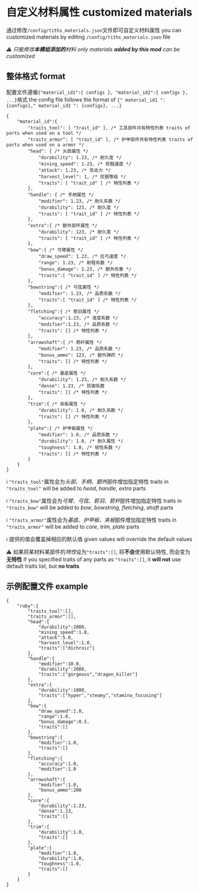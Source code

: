 # 自定义材料属性 customized materials

通过修改`/config/tiths_materials.json`文件即可自定义材料属性 you can customized materials by editing `/config/tiths_materials.json` file

_⚠ 只能修改**本模组添加的**材料 only materials **added by this mod** can be customized_

## 整体格式 format

配置文件遵循`{"material_id1":{ configs }, "material_id2":{ configs }, ...}`格式 the config file follows the format of `{" material_id1 ": {configs}," material_id2 ": {configs}, ...}`

    {
        "material_id":{
            "traits_tool": [ "trait_id" ], /* 工具部件共有特性列表 traits of parts when used on a tool */
            "traits_armor": [ "trait_id" ], /* 护甲部件共有特性列表 traits of parts when used on a armor */
            "head": { /* 头部属性 */
                "durability": 1.23, /* 耐久度 */
                "mining_speed": 1.23, /* 挖掘速度 */
                "attack": 1.23, /* 攻击力 */
                "harvest_level": 1, /* 挖掘等级 */
                "traits": [ "trait_id" ] /* 特性列表 */
            },
            "handle": { /* 手柄属性 */
                "modifier": 1.23, /* 耐久系数 */
                "durability": 123, /* 耐久度 */
                "traits": [ "trait_id" ] /* 特性列表 */
            },
            "extra":{ /* 额外部件属性 */
                "durability": 123, /* 耐久度 */
                "traits": [ "trait_id" ] /* 特性列表 */
            },
            "bow":{ /* 弓臂属性 */
                "draw_speed": 1.23, /* 拉弓速度 */
                "range": 1.23, /* 射程系数 */
                "bonus_damage": 1.23, /* 额外伤害 */
                "traits":[ "trait_id" ] /* 特性列表 */
            },
            "bowstring":{ /* 弓弦属性 */
                "modifier": 1.23, /* 品质系数 */
                "traits":[ "trait_id" ] /* 特性列表 */
            },
            "fletching":{ /* 箭羽属性 */
                "accuracy":1.23, /* 准度系数 */
                "modifier":1.23, /* 品质系数 */
                "traits": [] /* 特性列表 */
            },
            "arrowshaft":{ /* 箭杆属性 */
                "modifier": 1.23, /* 品质系数 */
                "bonus_ammo": 123, /* 额外弹药 */
                "traits": [] /* 特性列表 */
            },
            "core":{ /* 基底属性 */
                "durability": 1.23, /* 耐久系数 */
                "dense": 1.23, /* 防御系数
                "traits": [] /* 特性列表 */
            },
            "trim":{ /* 夹板属性 */
                "durability": 1.0, /* 耐久系数 */
                "traits": [] /* 特性列表 */
            },
            "plate":{ /* 护甲板属性 */
                "modifier": 1.0, /* 品质系数 */
                "durability": 1.0, /* 耐久属性 */
                "toughness": 1.0, /* 韧性系数 */
                "traits": [] /* 特性列表 */
            }
        }
    }

ℹ `"traits_tool"`属性会为*头部*、*手柄*、*额外*部件增加指定特性 traits in `"traits_tool"` will be added to *head*, *handle*, *extra* parts

ℹ `"traits_bow"`属性会为*弓臂*、*弓弦*、*箭羽*、*箭杆*部件增加指定特性 traits in `"traits_bow"` will be added to *bow*, *bowstring*, *fletching*, *shaft* parts

ℹ `"traits_armor"`属性会为*基底*、*护甲板*、*夹板*部件增加指定特性 traits in `"traits_armor"` will be added to *core*, *trim*, *plate* parts

ℹ 提供的值会覆盖掉相应的默认值 given values will override the default values

⚠ 如果将某材料某部件的*特性*设为`"traits":[]`, 将**不会**使用默认特性, 而会变为**无特性** if you specified traits of any parts as `"traits":[]`, it **will not** use default traits list, but **no traits**

## 示例配置文件 example

    {
        "ruby":{
            "traits_tool":[],
            "traits_armor":[],
            "head":{
                "durability":2000,
                "mining_speed":1.0,
                "attack":5.0,
                "harvest_level":1.0,
                "traits":["dichroic"]
            },
            "handle":{
                "modifier":10.0,
                "durability":2000,
                "traits":["gorgeous","dragon_killer"]
            },
            "extra":{
                "durability":1000,
                "traits":["hyper","steamy","stamina_focusing"]
            },
            "bow":{
                "draw_speed":1.0,
                "range":1.0,
                "bonus_damage":0.5,
                "traits":[]
            },
            "bowstring":{
                "modifier":1.0,
                "traits":[]
            },
            "fletching":{
                "accuracy":1.0,
                "modifier":1.0
            },
            "arrowshaft":{
                "modifier":1.0,
                "bonus_ammo":200
            },
            "core":{
                "durability":1.23,
                "dense":1.23,
                "traits":[]
            },
            "trim":{
                "durability":1.0,
                "traits":[]
            },
            "plate":{
                "modifier":1.0,
                "durability":1.0,
                "toughness":1.0,
                "traits":[]
            }
        }
    }
